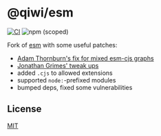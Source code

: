 # @qiwi/esm

[![CI](https://github.com/qiwi-forks/esm/workflows/CI/badge.svg)](https://github.com/qiwi-forks/esm/actions)
![npm (scoped)](https://img.shields.io/npm/v/@qiwi/esm)

Fork of [esm](https://github.com/standard-things/esm) with some useful patches:
* [Adam Thornburn's fix for mixed esm-cjs graphs](https://github.com/qiwi-forks/esm/tree/feature/patch-module-loader-for-mixed-cjs-esm-dependency-graphs)
* [Jonathan Grimes' tweak ups](https://github.com/jsg2021/esm/tree/master)
* added `.cjs` to allowed extensions
* supported `node:`-prefixed modules
* bumped deps, fixed some vulnerabilities

## License
[MIT](LICENSE)
